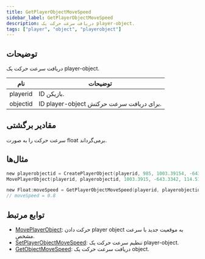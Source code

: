 ```yaml
---
title: GetPlayerObjectMoveSpeed
sidebar_label: GetPlayerObjectMoveSpeed
description: دریافت سرعت حرکت یک player-object.
tags: ["player", "object", "playerobject"]
---
```


<VersionWarn version='omp v1.1.0.2612' />

## توضیحات

دریافت سرعت حرکت یک player-object.

| نام     | توضیحات                                           |
|----------|-------------------------------------------------------|
| playerid | ID بازیکن.                                 |
| objectid | ID player-object برای دریافت سرعت حرکتش. |

## مقادیر برگشتی

سرعت حرکت را به صورت float برمی‌گرداند.

## مثال‌ها

```c
new playerobjectid = CreatePlayerObject(playerid, 985, 1003.39154, -643.33423, 122.35060,   0.00000, 1.00000, 24.00000);
MovePlayerObject(playerid, playerobjectid, 1003.3915, -643.3342, 114.5122,  0.8);

new Float:moveSpeed = GetPlayerObjectMoveSpeed(playerid, playerobjectid);
// moveSpeed = 0.8
```

## توابع مرتبط

- [MovePlayerObject](MovePlayerObject): حرکت دادن player object به موقعیت جدید با سرعت مشخص.
- [SetPlayerObjectMoveSpeed](SetPlayerObjectMoveSpeed): تنظیم سرعت حرکت یک player-object.
- [GetObjectMoveSpeed](GetObjectMoveSpeed): دریافت سرعت حرکت یک object.